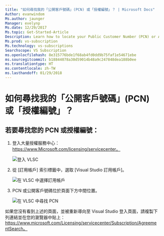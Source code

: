 ```yaml
---
title: "如何尋找我的「公開客戶號碼」(PCN) 或「授權編號」？ | Microsoft Docs"
Author: evanwindom
Ms.author: jaunger
Manager: evelynp
Ms.date: 12/29/2017
Ms.topic: Get-Started-Article
Description: Learn how to locate your Public Customer Number (PCN) or Authorization Number
Ms.prod: vs-subscription
Ms.technology: vs-subscriptions
Searchscope: VS Subscription
ms.openlocfilehash: 8e315776bde1f68ab4fd0dd9b75faf1e54671ebe
ms.sourcegitcommit: b18844078a30d59014b48a9c247848dea188b0ee
ms.translationtype: HT
ms.contentlocale: zh-TW
ms.lasthandoff: 01/29/2018
---
```

# <a name="how-do-i-locate-my-public-customer-number-pcn-or-authorization-number"></a>如何尋找我的「公開客戶號碼」(PCN) 或「授權編號」？

## <a name="to-locate-your-pcn-or-authorization-number"></a>若要尋找您的 PCN 或授權編號：

1.  登入大量授權服務中心：https://www.Microsoft.com/licensing/servicecenter。

    ![登入 VLSC](_img/vlsc/vlsc-login.png)

2. 從 [訂用帳戶] 索引標籤中，選取 [Visual Studio 訂用帳戶]。

    ![在 VLSC 中選擇訂用帳戶](_img/vlsc/vlsc-subscriptions.png)

3. PCN 或公開客戶號碼位於頁面下方中間位置。
    
    ![在 VLSC 中尋找 PCN](_img/vlsc/vlsc-pcn.png)

如果您沒有看到上述的頁面，並被重新導向至 Visual Studio 登入頁面，請複製下列連結並在您的瀏覽器中貼上：https://www.microsoft.com/Licensing/servicecenter/Subscription/AgreementSearch。

